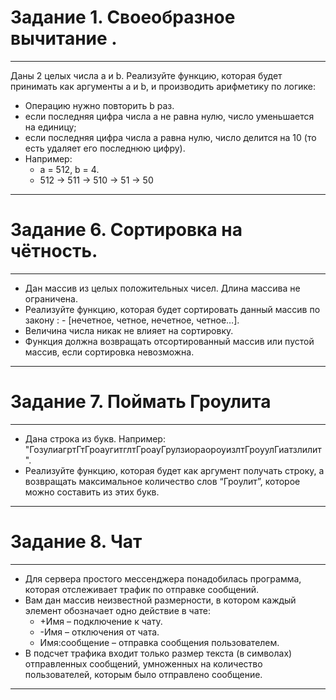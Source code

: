  # Задание 1. Своеобразное вычитание .
 --------------------------------------------
 Даны 2 целых числа a и b. 
 Реализуйте функцию, которая будет принимать как аргументы a и b, и производить арифметику по логике: 
   - Операцию нужно повторить b раз. 
   - если последняя цифра числа a не равна нулю, число уменьшается на единицу; 
   - если последняя цифра числа a равна нулю, число делится на 10 (то есть удаляет его последнюю цифру). 
   - Например:  
     - a = 512, b = 4. 
     - 512 -> 511 -> 510 -> 51 -> 50
-----------------------------------------------------
 # Задание 6. Сортировка на чётность.
------------------------------------------------------
   - Дан массив из целых положительных чисел. Длина массива не ограничена. 
   - Реализуйте функцию, которая будет сортировать данный массив по закону :
         -  [нечетное, четное, нечетное, четное…]. 
   - Величина числа никак не влияет на сортировку.
   - Функция должна возвращать отсортированный массив или пустой массив, если сортировка невозможна. 
---------------------------------------------------------------   
 # Задание 7. Поймать Гроулита 
 ----------------------------------------------------------------
   - Дана строка из букв. Например: "ГозулиагртГтГроаугитглтГроауГрулзиораороуизлтГроуулГиатзлилит".  
   - Реализуйте функцию, которая будет как аргумент получать строку, а возвращать максимальное количество слов “Гроулит”, которое можно составить из этих букв. 
----------------------------------------------------------------
 # Задание 8. Чат 
 ----------------------------------------------------------------
   - Для сервера простого мессенджера понадобилась программа, которая отслеживает трафик по отправке сообщений. 
   - Вам дан массив неизвестной размерности, в котором каждый элемент обозначает одно действие в чате: 
     - +Имя – подключение к чату. 
     - -Имя – отключения от чата. 
     - Имя:сообщение – отправка сообщения пользователем. 
   - В подсчет трафика входит только размер текста (в символах) отправленных сообщений, умноженных на количество пользователей, которым было отправлено сообщение. 
-------------------------------------------------------------
